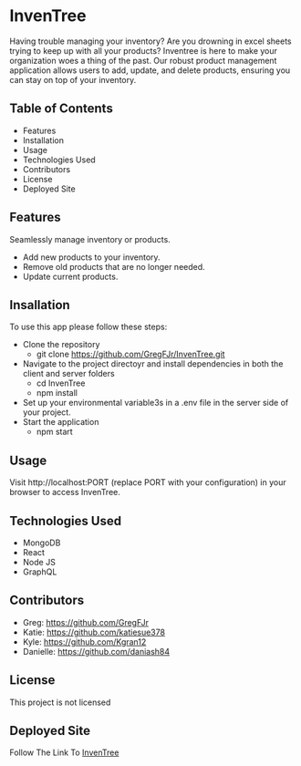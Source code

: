 # InvenTree

Having trouble managing your inventory? Are you drowning in excel sheets trying to keep up with all your products? Inventree is here to make your organization woes a thing of the past. Our robust product management application allows users to add, update, and delete products, ensuring you can stay on top of your inventory.

## Table of Contents
- Features
- Installation
- Usage
- Technologies Used
- Contributors
- License
- Deployed Site

## Features

Seamlessly manage inventory or products.
- Add new products to your inventory.
- Remove old products that are no longer needed.
- Update current products.

## Insallation

To use this app please follow these steps:

- Clone the repository
    - git clone https://github.com/GregFJr/InvenTree.git
- Navigate to the project directoyr and install dependencies in both the client and server folders
    - cd InvenTree
    - npm  install
- Set up your environmental variable3s in a .env file in the server side of your project.
- Start the application
    - npm start

## Usage

Visit http://localhost:PORT (replace PORT with your configuration) in your browser to access InvenTree.

## Technologies Used

- MongoDB
- React
- Node JS
- GraphQL


## Contributors

- Greg: https://github.com/GregFJr
- Katie: https://github.com/katiesue378
- Kyle: https://github.com/Kgran12
- Danielle: https://github.com/daniash84

## License

This project is not licensed

## Deployed Site

Follow The Link To [InvenTree](https://inventree-7b3215d17f11.herokuapp.com/)

